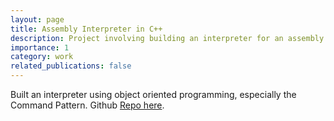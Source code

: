 ```yaml
---
layout: page
title: Assembly Interpreter in C++
description: Project involving building an interpreter for an assembly language.
importance: 1
category: work
related_publications: false
---
```


Built an interpreter using object oriented programming, especially the Command Pattern. Github [Repo here](https://github.com/AkshayChn/assembly-language-interpreter).